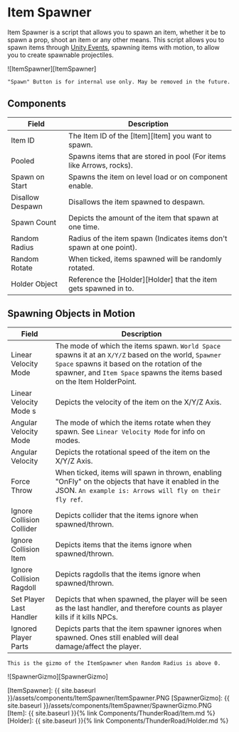 # Item Spawner

Item Spawner is a script that allows you to spawn an item, whether it be to spawn a prop, shoot an item or any other means. This script allows you to spawn items through [Unity Events][UnityEvents], spawning items with motion, to allow you to create spawnable projectiles.

![ItemSpawner][ItemSpawner]

```note
"Spawn" Button is for internal use only. May be removed in the future.
```

## Components

| Field                 | Description
| ---                   | ---
| Item ID               | The Item ID of the [Item][Item] you want to spawn.
| Pooled                | Spawns items that are stored in pool (For items like Arrows, rocks).
| Spawn on Start        | Spawns the item on level load or on component enable.
| Disallow Despawn      | Disallows the item spawned to despawn.
| Spawn Count           | Depicts the amount of the item that spawn at one time.
| Random Radius         | Radius of the item spawn (Indicates items don't spawn at one point).
| Random Rotate         | When ticked, items spawned will be randomly rotated.
| Holder Object         | Reference the [Holder][Holder] that the item gets spawned in to.

## Spawning Objects in Motion

| Field                     | Description
| ---                       | ---
| Linear Velocity Mode      | The mode of which the items spawn. ``World Space`` spawns it at an `X/Y/Z` based on the world, ``Spawner Space`` spawns it based on the rotation of the spawner, and ``Item Space`` spawns the items based on the Item HolderPoint. 
| Linear Velocity Mode     s | Depicts the velocity of the item on the X/Y/Z Axis.
| Angular Velocity Mode     | The mode of which the items rotate when they spawn. See `Linear Velocity Mode` for info on modes.
| Angular Velocity          | Depicts the rotational speed of the item on the X/Y/Z Axis.
| Force Throw               | When ticked, items will spawn in thrown, enabling "OnFly" on the objects that have it enabled in the JSON. `An example is: Arrows will fly on their fly ref`.
| Ignore Collision Collider | Depicts collider that the items ignore when spawned/thrown.
| Ignore Collision Item     | Depicts items that the items ignore when spawned/thrown.
| Ignore Collision Ragdoll  | Depicts ragdolls that the items ignore when spawned/thrown.
| Set Player Last Handler   | Depicts that when spawned, the player will be seen as the last handler, and therefore counts as player kills if it kills NPCs.
| Ignored Player Parts      | Depicts parts that the item spawner ignores when spawned. Ones still enabled will deal damage/affect the player.

```note 
This is the gizmo of the ItemSpawner when Random Radius is above 0.
```

![SpawnerGizmo][SpawnerGizmo]


[UnityEvents]: https://docs.unity3d.com/Manual/UnityEvents.html
[ItemSpawner]: {{ site.baseurl }}/assets/components/ItemSpawner/ItemSpawner.PNG
[SpawnerGizmo]: {{ site.baseurl }}/assets/components/ItemSpawner/SpawnerGizmo.PNG
[Item]: {{ site.baseurl }}{% link Components/ThunderRoad/Item.md %}
[Holder]: {{ site.baseurl }}{% link Components/ThunderRoad/Holder.md %}